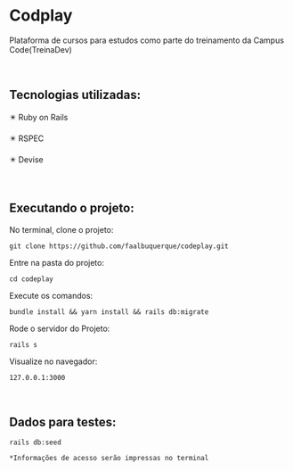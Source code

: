 # Codplay

Plataforma de cursos para estudos como parte do treinamento da Campus Code(TreinaDev)

<br>

## Tecnologias utilizadas:

✴️ Ruby on Rails

✴️ RSPEC

✴️ Devise

<br>

## Executando o projeto:

No terminal, clone o projeto:
```
git clone https://github.com/faalbuquerque/codeplay.git
```

Entre na pasta do projeto:
```
cd codeplay
```

Execute os comandos:
```
bundle install && yarn install && rails db:migrate
```

Rode o servidor do Projeto:
```
rails s
```

Visualize no navegador:
```
127.0.0.1:3000
```
<br>

## Dados para testes:

```
rails db:seed

*Informações de acesso serão impressas no terminal
```

